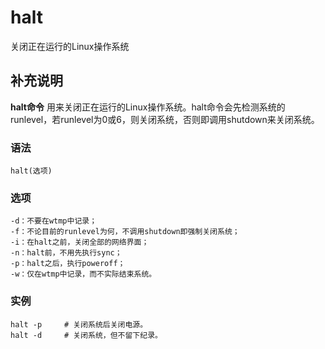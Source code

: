 #  halt

关闭正在运行的Linux操作系统

##  补充说明

**halt命令**
用来关闭正在运行的Linux操作系统。halt命令会先检测系统的runlevel，若runlevel为0或6，则关闭系统，否则即调用shutdown来关闭系统。

###  语法

    
    
    halt(选项)
    

###  选项

    
    
    -d：不要在wtmp中记录；
    -f：不论目前的runlevel为何，不调用shutdown即强制关闭系统；
    -i：在halt之前，关闭全部的网络界面；
    -n：halt前，不用先执行sync；
    -p：halt之后，执行poweroff；
    -w：仅在wtmp中记录，而不实际结束系统。
    

###  实例

    
    
    halt -p     # 关闭系统后关闭电源。
    halt -d     # 关闭系统，但不留下纪录。
    

